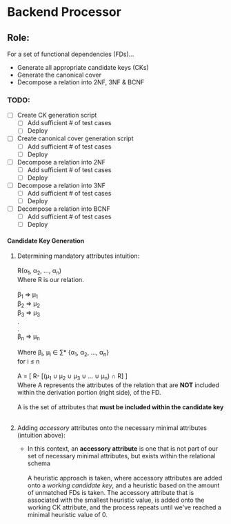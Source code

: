 # Backend Processor

## Role:
For a set of functional dependencies (FDs)...
* Generate all appropriate candidate keys (CKs)
* Generate the canonical cover 
* Decompose a relation into 2NF, 3NF & BCNF

### TODO:
- [ ] Create CK generation script
    - [ ] Add sufficient # of test cases
    - [ ] Deploy
- [ ] Create canonical cover generation script
    - [ ] Add sufficient # of test cases
    - [ ] Deploy
- [ ] Decompose a relation into 2NF
    - [ ] Add sufficient # of test cases
    - [ ] Deploy    
- [ ] Decompose a relation into 3NF
    - [ ] Add sufficient # of test cases
    - [ ] Deploy
- [ ] Decompose a relation into BCNF
    - [ ] Add sufficient # of test cases
    - [ ] Deploy  
    
#### Candidate Key Generation
1. Determining mandatory attributes intuition: <br>    
      R(&alpha;<sub>1</sub>, &alpha;<sub>2</sub>, ..., &alpha;<sub>n</sub>) <br>
      Where R is our relation. <br><br>
      &beta;<sub>1</sub> ⇒ &mu;<sub>1</sub><br>
      &beta;<sub>2</sub> ⇒ &mu;<sub>2</sub><br>
      &beta;<sub>3</sub> ⇒ &mu;<sub>3</sub><br>
      .<br>.<br>
      &beta;<sub>n</sub> ⇒ &mu;<sub>n</sub><br><br>
      Where &beta;<sub>i</sub>, &mu;<sub>i</sub> ∈ &sum;<super>*</super> {&alpha;<sub>1</sub>, &alpha;<sub>2</sub>, ..., &alpha;<sub>n</sub>}
      <br>for i &le; n
      <br><br>
      &Alpha; = [&nbsp;R-&nbsp;[(&mu;<sub>1</sub> &cup; &mu;<sub>2</sub> &cup; &mu;<sub>3</sub> &cup; ... &cup; &mu;<sub>n</sub>)&nbsp;&cap; R]&nbsp;]
      <br>
      Where &Alpha; represents the attributes of the relation that are <b>NOT</b> included within the 
      derivation portion (right side), of the FD. 
      <br><br>
      &Alpha; is the set of attributes that <b>must be included within the candidate key</b> 
      <br><br>

2. Adding <i>accessory</i> attributes onto the necessary minimal attributes (intuition above):
    * In this context, an <b>accessory attribute</b> is one that is not part of our set of necessary minimal attributes, but exists within
    the relational schema<br>
    <br> A heuristic approach is taken, where accessory attributes are added onto a <i>working candidate key</i>, and a heuristic based on the amount of unmatched FDs is taken.
    The accessory attribute that is associated with the smallest heuristic value, is added onto the working CK attribute, and the
    process repeats until we've reached a minimal heuristic value of 0. 